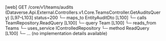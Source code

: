 [web] GET /core/v1/teams/audits  (Dataverse.Api.External.Controllers.v1.Core.TeamsController.GetAuditsQuery)  [L97–L103] status=200
  └─ maps_to EntityAuditDto [L100]
  └─ calls TeamRepository.ReadQuery [L100]
  └─ query Team [L100]
    └─ reads_from Teams
  └─ uses_service IControlledRepository<Team>
    └─ method ReadQuery [L100]
      └─ ... (no implementation details available)

